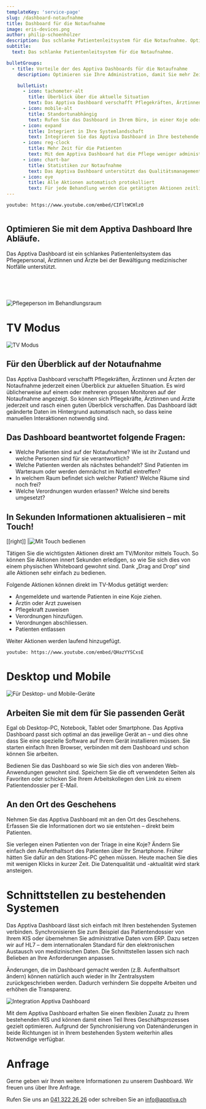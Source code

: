 ```yaml
---
templateKey: 'service-page'
slug: /dashboard-notaufnahme
title: Dashboard für die Notaufnahme
image: eris-devices.png
author: philip-schoenholzer
description: Das schlanke Patientenleitsystem für die Notaufnahme. Optimieren sie Ihre Administration, damit Sie mehr Zeit für Ihre Patienten haben.
subtitle:
  text: Das schlanke Patientenleitsystem für die Notaufnahme.

bulletGroups:
  - title: Vorteile der des Apptiva Dashboards für die Notaufnahme
    description: Optimieren sie Ihre Administration, damit Sie mehr Zeit für Ihre Patienten haben.

    bulletList:
      - icon: tachometer-alt
        title: Überblick über die aktuelle Situation
        text: Das Apptiva Dashboard verschafft Pflegekräften, Ärztinnen und Ärzten der Notaufnahme einen Überblick zur aktuellen Situation. Sehen Sie alle relevanten Informationen auf einen Blick.
      - icon: mobile-alt
        title: Standort­unabhängig
        text: Rufen Sie das Dashboard in Ihrem Büro, in einer Koje oder von zu Hause auf. Das Apptiva Dashboard passt sich optimal an das von Ihnen verwendete Gerät an, egal ob Desktop-PC, Tablet oder Smartphone.
      - icon: expand
        title: Integriert in Ihre System­landschaft
        text: Integrieren Sie das Apptiva Dashboard in Ihre bestehende Systemlandschaft um gleiche Daten nur einmal erfassen zu müssen und diese sofort verfügbar zu haben.
      - icon: reg-clock
        title: Mehr Zeit für die Patienten
        text: Mit dem Apptiva Dashboard hat die Pflege weniger administrative Arbeit. Die notwendigen Informationen werden vorgelagert erfasst und mit wenigen Klicks aktualisiert. Die spätere Aufarbeitung der Daten entfällt.
      - icon: chart-bar
        title: Statistiken zur Notaufnahme
        text: Das Apptiva Dashboard unterstützt das Qualitäts­management mit Informationen zum Durchfluss sowie zur Prozess- und Betreuungsqualität.
      - icon: eye
        title: Alle Aktionen automatisch protokolliert
        text: Für jede Behandlung werden die getätigten Aktionen zeitlich genau protokolliert. So kann jede Behandlung innert Sekunden über die Suche aufgerufen und der zeitliche Ablauf nachvollzogen werden
---
```


`youtube: https://www.youtube.com/embed/CIFltWCHlz0`

<div class="full-width dark-section" style="overflow: auto;">
<div class="container">

## Optimieren Sie mit dem Apptiva Dashboard Ihre Abläufe.

Das Apptiva Dashboard ist ein schlankes Patientenleitsystem das Pflegepersonal, Ärztinnen und Ärzte bei der Bewältigung medizinischer Notfälle unterstützt.

<img style="margin-top: 4rem; " src="emergency-universal.jpg" alt="Pflegeperson im Behandlungsraum" />

</div>
</div>

# TV Modus

![TV Modus](monitor.png)

## Für den Überblick auf der Notaufnahme

Das Apptiva Dashboard verschafft Pflegekräften, Ärztinnen und Ärzten der Notaufnahme jederzeit einen Überblick zur aktuellen Situation. Es wird üblicherweise auf einem oder mehreren grossen Monitoren auf der Notaufnahme angezeigt. So können sich Pflegekräfte, Ärztinnen und Ärzte jederzeit und rasch einen guten Überblick verschaffen. Das Dashboard lädt geänderte Daten im Hintergrund automatisch nach, so dass keine manuellen Interaktionen notwendig sind.

## Das Dashboard beantwortet folgende Fragen:

- Welche Patienten sind auf der Notaufnahme? Wie ist ihr Zustand und welche Personen sind für sie verantwortlich?
- Welche Patienten werden als nächstes behandelt? Sind Patienten im Warteraum oder werden demnächst im Notfall eintreffen?
- In welchem Raum befindet sich welcher Patient? Welche Räume sind noch frei?
- Welche Verordnungen wurden erlassen? Welche sind bereits umgesetzt?

## In Sekunden Informationen aktualisieren – mit Touch!

[[right]]
|![Mit Touch bedienen](touch.png)

Tätigen Sie die wichtigsten Aktionen direkt am TV/Monitor mittels Touch. So können Sie Aktionen innert Sekunden erledigen, so wie Sie sich dies von einem physischen Whiteboard gewohnt sind. Dank „Drag and Drop“ sind alle Aktionen sehr einfach zu bedienen.

Folgende Aktionen können direkt im TV-Modus getätigt werden:

- Angemeldete und wartende Patienten in eine Koje ziehen.
- Ärztin oder Arzt zuweisen
- Pflegekraft zuweisen
- Verordnungen hinzufügen.
- Verordnungen abschliessen.
- Patienten entlassen

Weiter Aktionen werden laufend hinzugefügt.

`youtube: https://www.youtube.com/embed/QHazYYSCxsE`

<div class="full-width dark-section">
<div class="container">

# Desktop und Mobile

![Für Desktop- und Mobile-Geräte](desktop-mobile.png)

## Arbeiten Sie mit dem für Sie passenden Gerät

Egal ob Desktop-PC, Notebook, Tablet oder Smartphone. Das Apptiva Dashboard passt sich optimal an das jeweilige Gerät an – und dies ohne dass Sie eine spezielle Software auf Ihrem Gerät installieren müssen. Sie starten einfach Ihren Browser, verbinden mit dem Dashboard und schon können Sie arbeiten.

Bedienen Sie das Dashboard so wie Sie sich dies von anderen Web-Anwendungen gewohnt sind. Speichern Sie die oft verwendeten Seiten als Favoriten oder schicken Sie Ihrem Arbeitskollegen den Link zu einem Patientendossier per E-Mail.

## An den Ort des Geschehens

Nehmen Sie das Apptiva Dashboard mit an den Ort des Geschehens. Erfassen Sie die Informationen dort wo sie entstehen – direkt beim Patienten.

Sie verlegen einen Patienten von der Triage in eine Koje? Ändern Sie einfach den Aufenthaltsort des Patienten über Ihr Smartphone. Früher hätten Sie dafür an den Stations-PC gehen müssen. Heute machen Sie dies mit wenigen Klicks in kurzer Zeit. Die Datenqualität und -aktualität wird stark ansteigen.

</div>
</div>

# Schnittstellen zu bestehenden Systemen

Das Apptiva Dashboard lässt sich einfach mit Ihren bestehenden Systemen verbinden. Synchronisieren Sie zum Beispiel das Patientendossier von Ihrem KIS oder übernehmen Sie administrative Daten vom ERP. Dazu setzen wir auf HL7 – dem internationalen Standard für den elektronischen Austausch von medizinischen Daten. Die Schnittstellen lassen sich nach Belieben an Ihre Anforderungen anpassen.

Änderungen, die im Dashboard gemacht werden (z.B. Aufenthaltsort ändern) können natürlich auch wieder in Ihr Zentralsystem zurückgeschrieben werden. Dadurch verhindern Sie doppelte Arbeiten und erhöhen die Transparenz.

![Integration Apptiva Dashboard](integration.png)

Mit dem Apptiva Dashboard erhalten Sie einen flexiblen Zusatz zu Ihrem bestehenden KIS und können damit einen Teil Ihres Geschäftsprozesses gezielt optimieren. Aufgrund der Synchronisierung von Datenänderungen in beide Richtungen ist in Ihrem bestehenden System weiterhin alles Notwendige verfügbar.

# Anfrage

Gerne geben wir Ihnen weitere Informationen zu unserem Dashboard. Wir freuen uns über Ihre Anfrage.

Rufen Sie uns an [041 322 26 26](tel:+41413222626) oder schreiben Sie an [info@­apptiva.ch](mailto:info@apptiva.ch)
